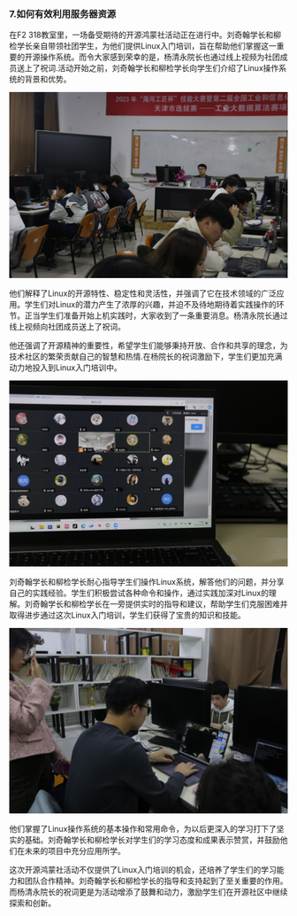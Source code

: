 ### 7.如何有效利用服务器资源
在F2 318教室里，一场备受期待的开源鸿蒙社活动正在进行中。刘奇翰学长和柳检学长亲自带领社团学生，为他们提供Linux入门培训，旨在帮助他们掌握这一重要的开源操作系统。而令大家感到荣幸的是，杨清永院长也通过线上视频为社团成员送上了祝词.活动开始之前，刘奇翰学长和柳检学长向学生们介绍了Linux操作系统的背景和优势。

![刘奇翰讲课](./image7.2.JPG)

他们解释了Linux的开源特性、稳定性和灵活性，并强调了它在技术领域的广泛应用。学生们对Linux的潜力产生了浓厚的兴趣，并迫不及待地期待着实践操作的环节。正当学生们准备开始上机实践时，大家收到了一条重要消息。杨清永院长通过线上视频向社团成员送上了祝词。  

他还强调了开源精神的重要性，希望学生们能够秉持开放、合作和共享的理念，为技术社区的繁荣贡献自己的智慧和热情.在杨院长的祝词激励下，学生们更加充满动力地投入到Linux入门培训中。

![杨院长祝词](./image7.1.JPG)

刘奇翰学长和柳检学长耐心指导学生们操作Linux系统，解答他们的问题，并分享自己的实践经验。学生们积极尝试各种命令和操作，通过实践加深对Linux的理解。刘奇翰学长和柳检学长在一旁提供实时的指导和建议，帮助学生们克服困难并取得进步通过这次Linux入门培训，学生们获得了宝贵的知识和技能。 

![刘奇翰指导成员](./image7.3.JPG) 

他们掌握了Linux操作系统的基本操作和常用命令，为以后更深入的学习打下了坚实的基础。刘奇翰学长和柳检学长对学生们的学习态度和成果表示赞赏，并鼓励他们在未来的项目中充分应用所学。  

这次开源鸿蒙社活动不仅提供了Linux入门培训的机会，还培养了学生们的学习能力和团队合作精神。刘奇翰学长和柳检学长的指导和支持起到了至关重要的作用。而杨清永院长的祝词更是为活动增添了鼓舞和动力，激励学生们在开源社区中继续探索和创新。